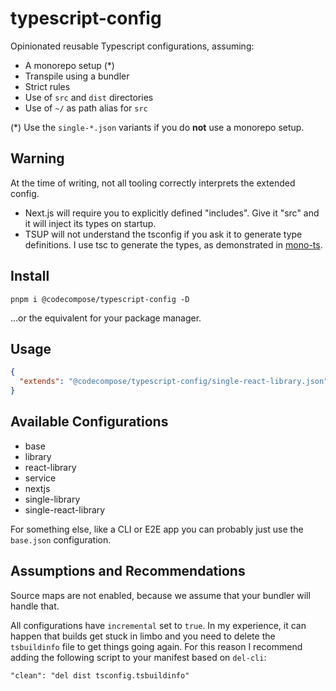 # typescript-config

Opinionated reusable Typescript configurations, assuming:

- A monorepo setup (\*)
- Transpile using a bundler
- Strict rules
- Use of `src` and `dist` directories
- Use of `~/` as path alias for `src`

(\*) Use the `single-*.json` variants if you do **not** use a monorepo setup.

## Warning

At the time of writing, not all tooling correctly interprets the extended
config.

- Next.js will require you to explicitly defined "includes". Give it "src" and
  it will inject its types on startup.
- TSUP will not understand the tsconfig if you ask it to generate type
  definitions. I use tsc to generate the types, as demonstrated in
  [mono-ts](https://github.com/0x80/mono-ts).

## Install

`pnpm i @codecompose/typescript-config -D`

...or the equivalent for your package manager.

## Usage

```json
{
  "extends": "@codecompose/typescript-config/single-react-library.json"
}
```

## Available Configurations

- base
- library
- react-library
- service
- nextjs
- single-library
- single-react-library

For something else, like a CLI or E2E app you can probably just use the
`base.json` configuration.

## Assumptions and Recommendations

Source maps are not enabled, because we assume that your bundler will handle
that.

All configurations have `incremental` set to `true`. In my experience, it can
happen that builds get stuck in limbo and you need to delete the `tsbuildinfo`
file to get things going again. For this reason I recommend adding the following
script to your manifest based on `del-cli`:

`"clean": "del dist tsconfig.tsbuildinfo"`
